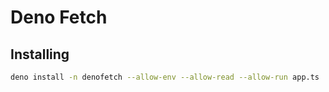 # Deno Fetch

## Installing

```bash
deno install -n denofetch --allow-env --allow-read --allow-run app.ts
```
